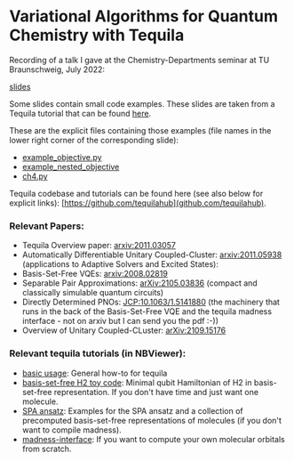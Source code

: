 
# Variational Algorithms for Quantum Chemistry with Tequila
Recording of a talk I gave at the Chemistry-Departments seminar at TU Braunschweig, July 2022:  

[slides](tub.pdf)   

Some slides contain small code examples. These slides are taken from a Tequila tutorial that can be found [here](../qai2022/).    

These are the explicit files containing those examples (file names in the lower right corner of the corresponding slide):   
- [example_objective.py](../qai2022/code/example_objective.py)
- [example_nested_objective](../qai2022/code/example_nested_objective.py)
- [ch4.py](../qai2022/code/ch4.py)  

Tequila codebase and tutorials can be found here (see also below for explicit links): [https://github.com/tequilahub](github.com/tequilahub).  

### Relevant Papers:
- Tequila Overview paper: [arxiv:2011.03057](https://arxiv.org/abs/2011.03057)
- Automatically Differentiable Unitary Coupled-Cluster: [arxiv:2011.05938](https://arxiv.org/abs/2011.05938) (applications to Adaptive Solvers and Excited States):
- Basis-Set-Free VQEs: [arxiv:2008.02819](https://arxiv.org/abs/2008.02819)
- Separable Pair Approximations: [arXiv:2105.03836](https://arxiv.org/abs/2105.03836) (compact and classically simulable quantum circuits)
- Directly Determined PNOs: [JCP:10.1063/1.5141880](https://aip.scitation.org/doi/abs/10.1063/1.5141880) (the machinery that runs in the back of the Basis-Set-Free VQE and the tequila madness interface - not on arxiv but I can send you the pdf :-))
- Overview of Unitary Coupled-CLuster: [arXiv:2109.15176](https://arxiv.org/abs/2109.15176)

### Relevant tequila tutorials (in NBViewer):  
- [basic usage](http://nbviewer.org/github/tequilahub/tequila-tutorials/blob/main/BasicUsage.ipynb): General how-to for tequila    
- [basis-set-free H2 toy code](http://nbviewer.org/github/tequilahub/tequila-tutorials/blob/main/ChemistryBasisSetFreeVQE.ipynb): Minimal qubit Hamiltonian of H2 in basis-set-free representation. If you don't have time and just want one molecule.  
- [SPA ansatz](http://nbviewer.org/github/tequilahub/tequila-tutorials/blob/main/ChemistrySeparablePairAnsatz.ipynb): Examples for the SPA ansatz and a collection of precomputed basis-set-free representations of molecules (if you don't want to compile madness).  
- [madness-interface](http://nbviewer.org/github/tequilahub/tequila-tutorials/blob/main/ChemistryMadnessInterface.ipynb): If you want to compute your own molecular orbitals from scratch.  
